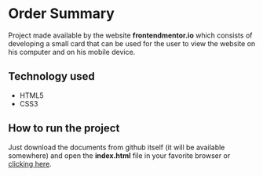 # Order Summary
Project made available by the website **frontendmentor.io** which consists of developing a small card that can be used for the user to view the website on his computer and on his mobile device.
## Technology used
- HTML5
- CSS3
## How to run the project
Just download the documents from github itself (it will be available somewhere) and open the **index.html** file in your favorite browser or [clicking here](https://dodstim.github.io/order-summary/).
